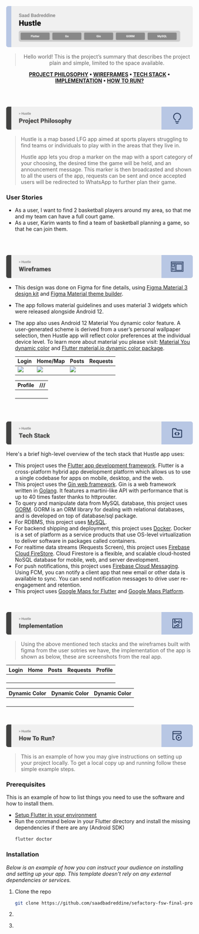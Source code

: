 <img src="./readme/title1.svg"/>

<div align="center">

> Hello world! This is the project’s summary that describes the project plain and simple, limited to the space available.

**[PROJECT PHILOSOPHY](https://github.com/saadbadreddine/sefactory-fsw-final-project/#-project-philosophy) • [WIREFRAMES](https://github.com/saadbadreddine/sefactory-fsw-final-project#-wireframes) • [TECH STACK](https://github.com/saadbadreddine/sefactory-fsw-final-project#-tech-stack) • [IMPLEMENTATION](https://github.com/saadbadreddine/sefactory-fsw-final-project#-impplementation) • [HOW TO RUN?](https://github.com/saadbadreddine/sefactory-fsw-final-project#-how-to-run)**

</div>

<br><br>

<img src="./readme/title2.svg"/>

> Hustle is a map based LFG app aimed at sports players struggling to find teams or individuals to play with in the areas that they live in.
>
> Hustle app lets you drop a marker on the map with a sport category of your choosing, the desired time the game will be held, and an announcement message. This marker is then broadcasted and shown to all the users of the app, requests can be sent and once accepted users will be redirected to WhatsApp to further plan their game.

### User Stories

- As a user, I want to find 2 basketball players around my area, so that me and my team can have a full court game.
- As a user, Karim wants to find a team of basketball planning a game, so that he can join them.

<br><br>

<img src="./readme/title3.svg"/>

- This design was done on Figma for fine details, using [Figma Material 3 design kit](https://www.figma.com/community/file/1035203688168086460) and [Figma Material theme builder](https://www.figma.com/community/plugin/1034969338659738588/Material-Theme-Builder#:~:text=Dynamic%20color%20is%20an%20algorithmic,scheme%20that's%20accessible%20by%20default.).
- The app follows material guidelines and uses material 3 widgets which were released alongside Android 12.
- The app also uses Android 12 Material You dynamic color feature. A user-generated scheme is derived from a user’s personal wallpaper selection, then Hustle app will reflect color preferences at the individual device level. To learn more about material you please visit: [Material You dynamic color](https://m3.material.io/styles/color/dynamic-color/overview) and [Flutter material.io dynamic color package](https://pub.dev/packages/dynamic_color).

  | Login                                                                                             | Home/Map                                                                                                                     | Posts                                                                                            | Requests |
  | ------------------------------------------------------------------------------------------------- | ---------------------------------------------------------------------------------------------------------------------------- | ------------------------------------------------------------------------------------------------ | -------- |
  | <img src="https://drive.google.com/u/1/uc?id=1VRQwp1pl1rGk15SaXqNSiHZzjpYTujl0&export=download"/> | <img src="https://drive.google.com/u/1/uc?id=1FMkGtW7fmXBvzQ4o9FvG1kjCFMp2e4iX&export=download" style="width: 86%;" /> ![]() | <img src="https://drive.google.com/u/1/uc?id=1Ff-ttLUrX6ufo_-jvkTHadC75NlYkrPh&export=download"> | ![]()    |

  | Profile | ///   |
  | ------- | ----- |
  | ![]()   | ![]() |

<br><br>

<img src="./readme/title4.svg"/>

Here's a brief high-level overview of the tech stack that Hustle app uses:

- This project uses the [Flutter app development framework](https://flutter.dev/). Flutter is a cross-platform hybrid app development platform which allows us to use a single codebase for apps on mobile, desktop, and the web.
- This project uses the [Gin web framework](https://github.com/gin-gonic/gin). Gin is a web framework written in [Golang](https://go.dev/). It features a martini-like API with performance that is up to 40 times faster thanks to httprouter.
- To query and manipulate data from MySQL database, this project uses [GORM](https://gorm.io/). GORM is an ORM library for dealing with relational databases, and is developed on top of database/sql package.
- For RDBMS, this project uses [MySQL](https://www.mysql.com/).
- For backend shipping and deployment, this project uses [Docker](https://www.docker.com/). Docker is a set of platform as a service products that use OS-level virtualization to deliver software in packages called containers.
- For realtime data streams (Requests Screen), this project uses [Firebase Cloud FireStore](https://firebase.google.com/docs/firestore). Cloud Firestore is a flexible, and scalable cloud-hosted NoSQL database for mobile, web, and server development.
- For push notifications, this project uses [Firebase Cloud Messaging](https://firebase.google.com/docs/firestore). Using FCM, you can notify a client app that new email or other data is available to sync. You can send notification messages to drive user re-engagement and retention.
- This project uses [Google Maps for Flutter](https://pub.dev/packages/google_maps_flutter) and [Google Maps Platform](https://mapsplatform.google.com/).

<br><br>
<img src="./readme/title5.svg"/>

> Using the above mentioned tech stacks and the wireframes built with figma from the user sotries we have, the implementation of the app is shown as below, these are screenshots from the real app.

| Login | Home  | Posts | Requests | Profile |
| ----- | ----- | ----- | -------- | ------- |
| ![]() | ![]() | ![]() | ![]()    | ![]()   |

| Dynamic Color | Dynamic Color | Dynamic Color |
| ------------- | ------------- | ------------- |
| ![]()         | ![]()         | ![]()         |

<br><br>
<img src="./readme/title6.svg"/>

> This is an example of how you may give instructions on setting up your project locally.
> To get a local copy up and running follow these simple example steps.

### Prerequisites

This is an example of how to list things you need to use the software and how to install them.

- [Setup Flutter in your environment](https://docs.flutter.dev/get-started/install)
- Run the command below in your Flutter directory and install the missing dependencies if there are any (Android SDK)
  ```sh
  flutter doctor
  ```

### Installation

_Below is an example of how you can instruct your audience on installing and setting up your app. This template doesn't rely on any external dependencies or services._

1. Clone the repo
   ```sh
   git clone https://github.com/saadbadreddine/sefactory-fsw-final-project.git
   ```
2. ```sh

   ```

3. ```dart

   ```
